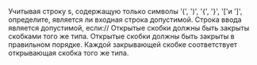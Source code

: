 Учитывая строку s, содержащую только символы '(', ')', '{', '}', '['и ']', определите, является ли входная строка допустимой.
Строка ввода является допустимой, если:// Открытые скобки должны быть закрыты скобками того же типа.
Открытые скобки должны быть закрыты в правильном порядке.
Каждой закрывающей скобке соответствует открывающая скобка того же типа.
